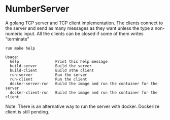 
# NumberServer

A golang TCP server and TCP client implementation. The clients connect to the server and send as many messages as they want unless the type a non-numeric input. All the clients can be closed if some of them writes "terminate"

```
run make help

Usage:
  help                Print this help message
  build-server        Build the server
  build-client        Build sthe client
  run-server          Run the server
  run-client          Run the client
  docker-server-run   Build the image and run the container for the server
  docker-client-run   Build the image and run the container for the client
```
Note: There is an alternative way to run the server with docker. 
      Dockerize client is still pending.
